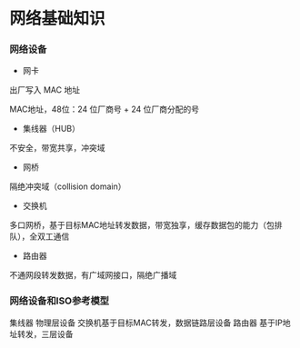 # 网络基础知识


### 网络设备

* 网卡

出厂写入 MAC 地址

MAC地址，48位：24 位厂商号 + 24 位厂商分配的号


* 集线器（HUB）

不安全，带宽共享，冲突域


* 网桥

隔绝冲突域（collision domain）


* 交换机

多口网桥，基于目标MAC地址转发数据，带宽独享，缓存数据包的能力（包排队），全双工通信


* 路由器

不通网段转发数据，有广域网接口，隔绝广播域


### 网络设备和ISO参考模型

集线器 物理层设备
交换机基于目标MAC转发，数据链路层设备
路由器 基于IP地址转发，三层设备
